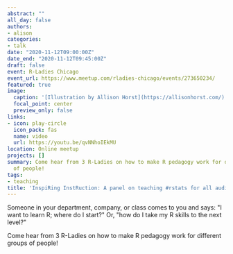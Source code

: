 ```yaml
---
abstract: ""
all_day: false
authors:
- alison
categories:
- talk
date: "2020-11-12T09:00:00Z"
date_end: "2020-11-12T09:45:00Z"
draft: false
event: R-Ladies Chicago
event_url: https://www.meetup.com/rladies-chicago/events/273650234/
featured: true
image:
  caption: '[Illustration by Allison Horst](https://allisonhorst.com/)'
  focal_point: center
  preview_only: false
links:
- icon: play-circle
  icon_pack: fas
  name: video
  url: https://youtu.be/qvNNhoIEkMU
location: Online meetup
projects: []
summary: Come hear from 3 R-Ladies on how to make R pedagogy work for different groups
  of people!
tags:
- teaching
title: 'InspiRing InstRuction: A panel on teaching #rstats for all audiences'
---
```


Someone in your department, company, or class comes to you and says: "I want to learn R; where do I start?" Or, "how do I take my R skills to the next level?"

Come hear from 3 R-Ladies on how to make R pedagogy work for different groups of people!
